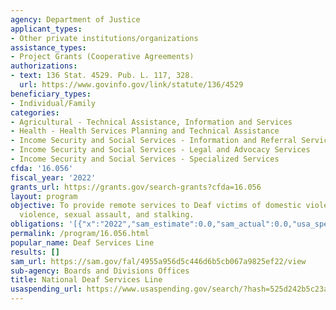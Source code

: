 ```yaml
---
agency: Department of Justice
applicant_types:
- Other private institutions/organizations
assistance_types:
- Project Grants (Cooperative Agreements)
authorizations:
- text: 136 Stat. 4529. Pub. L. 117, 328.
  url: https://www.govinfo.gov/link/statute/136/4529
beneficiary_types:
- Individual/Family
categories:
- Agricultural - Technical Assistance, Information and Services
- Health - Health Services Planning and Technical Assistance
- Income Security and Social Services - Information and Referral Services
- Income Security and Social Services - Legal and Advocacy Services
- Income Security and Social Services - Specialized Services
cfda: '16.056'
fiscal_year: '2022'
grants_url: https://grants.gov/search-grants?cfda=16.056
layout: program
objective: To provide remote services to Deaf victims of domestic violence, dating
  violence, sexual assault, and stalking.
obligations: '[{"x":"2022","sam_estimate":0.0,"sam_actual":0.0,"usa_spending_actual":0.0},{"x":"2023","sam_estimate":2000000.0,"sam_actual":0.0,"usa_spending_actual":2000000.0},{"x":"2024","sam_estimate":2000000.0,"sam_actual":0.0,"usa_spending_actual":0.0}]'
permalink: /program/16.056.html
popular_name: Deaf Services Line
results: []
sam_url: https://sam.gov/fal/4955a956d5c446d6b5cb067a9825ef22/view
sub-agency: Boards and Divisions Offices
title: National Deaf Services Line
usaspending_url: https://www.usaspending.gov/search/?hash=525d242b5c23a0c2face86615c1f93d2
---
```

